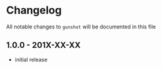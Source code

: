 # Changelog

All notable changes to `gunshot` will be documented in this file

## 1.0.0 - 201X-XX-XX

- initial release
